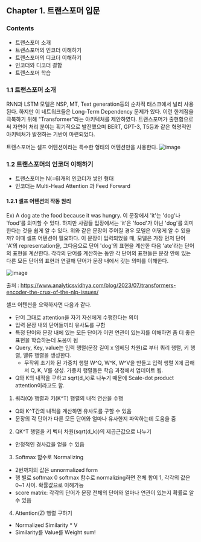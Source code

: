 
## Chapter 1. 트랜스포머 입문

### Contents
- 트랜스포머 소개
- 트랜스포머의 인코더 이해하기
- 트랜스포머의 디코더 이해하기
- 인코더와 디코더 결합
- 트랜스포머 학습

### 1.1 트랜스포머 소개

RNN과 LSTM 모델은 NSP, MT, Text generation등의 순차적 태스크에서 널리 사용된다. 하지만 이 네트워크들은 Long-Term Dependency 문제가 있다.
이런 한계점을 극복하기 위해 "Transformer"라는 아키텍처를 제안하였다.
트랜스포머가 출현함으로써 자연어 처리 분야는 획기적으로 발전했으며 BERT, GPT-3, T5등과 같은 혁명적인 아키텍처가 발전하는 기반이 마련되었다.

트랜스포머는 셀프 어텐션이라는 특수한 형태의 어텐션만을 사용한다.
![image](https://github.com/jw9603/Standard_of_Google_BERT/assets/70795645/d99db27b-fd2b-4612-93f7-a0d88679de63)


### 1.2 트랜스포머의 인코더 이해하기
- 트랜스포머는 N(=6)개의 인코더가 쌓인 형태
- 인코더는 Multi-Head Attention 과 Feed Forward

#### 1.2.1 셀프 어텐션의 작동 원리

Ex) A dog ate the food because it was hungry.
이 문장에서 'it'는 'dog'나 'food'를 의미할 수 있다. 하지만 사람들 입장에서는 'it'은 'food'가 아닌 'dog'를 의미한다는 것을 쉽게 알 수 있다.
위와 같은 문장이 주어질 경우 모델은 어떻게 알 수 있을까? 이때 셀프 어텐션이 필요하다.
이 문장이 입력되었을 때, 모델은 가장 먼저 단어 'A'의 representation을, 그다음으로 단어 'dog'의 표현을 계산한 다음 'ate'라는 단어의 표현을 계산한다. 각각의 단어를 계산하는 동안 각 단어의 표현들은 문장 안에 있는 다른 모든 단어의 표현과 연결해 단어가 문장 내에서 갖는 의미를 이해한다.

![image](https://github.com/jw9603/Standard_of_Google_BERT/assets/70795645/0b2ee908-dd87-4037-8012-cc43e93baf55)

출처 : https://www.analyticsvidhya.com/blog/2023/07/transformers-encoder-the-crux-of-the-nlp-issues/

셀프 어텐션을 요약하자면 다음과 같다.
- 단어 그대로 attention을 자기 자신에게 수행한다는 의미
- 입력 문장 내의 단어들끼리 유사도를 구함
- 특정 단어와 문장 내에 있는 모든 단어가 어떤 연관이 있는지를 이해하면 좀 더 좋은 표현을 학습하는데 도움이 됨
- Query, Key, value는 입력 행렬(문장 길이 x 임베딩 차원)로 부터 쿼리 행렬, 키 행렬, 밸류 행렬을 생성한다.
    - 무작위 초기화 된 가중치 행렬 W^Q, W^K, W^V을 만들고 입력 행렬 X에 곱해서 Q, K, V를 생성. 가중치 행렬들은 학습 과정에서 업데이트 됨.
- Q와 K의 내적을 구하고 sqrt(d_k)로 나누기 때문에 Scale-dot product attention이라고도 함.

1. 쿼리(Q) 행렬과 키(K^T) 행렬의 내적 연산을 수행
- Q와 K^T간의 내적을 계산하면 유사도를 구할 수 있음
- 문장의 각 단어가 다른 모든 단어와 얼마나 유사한지 파악하는데 도움을 줌
2. QK^T 행렬을 키 벡터 차원(sqrt(d_k))의 제곱근값으로 나누기
- 안정적인 경사값을 얻을 수 있음
3. Softmax 함수로 Normalizing
- 2번까지의 값은 unnormalized form
- 행 별로 softmax
0 softmax 함수로 normalizing하면 전체 합이 1, 각각의 값은 0~1 사이. 확률값으로 이해가능
- score matrix: 각각의 단어가 문장 전체의 단어와 얼마나 연관이 있는지 확률로 알 수 있음
4. Attention(Z) 행렬 구하기
- Normalized Similarity * V
- Similarity를 Value를 Weight sum!

